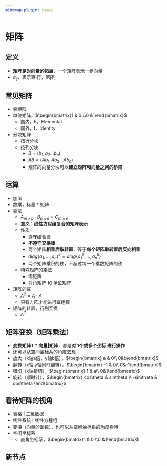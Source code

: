 ```yaml
---
mindmap-plugin: basic
---
```


# 矩阵

## 定义
- **矩阵是对向量的拓展**，一个矩阵表示一组向量
- $a_{ij}$，表示第i行，第j列

## 常见矩阵
- 零矩阵
- 单位矩阵，$\begin{bmatrix}1 & 0 \\0 &1\end{bmatrix}$
    - 国内，E，Elemental
    - 国外，I，Identity
- 分块矩阵
    - 按行分块
    - 按列分块
        - $B = (b_1, b_2 ... b_n)$
        - $AB = (Ab_1, Ab_2 ... Ab_n)$
        - 矩阵的向量分块可以**建立矩阵和向量之间的桥梁**

## 运算
- 加法
- 数乘，标量 * 矩阵
- 乘法
    - $A_{m \times p} \cdot B_{p \times n} = C_{m \times n}$
    - **意义：线性方程组复合的矩阵表示**
    - 性质
        - 遵守结合律
        - **不遵守交换律**
        - 两个矩阵**相乘后取转置**，等于**每个矩阵取转置后反向相乘**
        - $diag\{a_1,…,a_n\}^k=diag\{a_1^k,…,a_n^k\}$
        - 两个矩阵乘积的秩，不超过每一个乘数矩阵的秩
    - 特殊矩阵的乘法
        - 零矩阵
        - 对角矩阵 和 单位矩阵
- 矩阵的幂
    - $A^2=A\cdot A$
    - 只有方阵才能进行幂运算
- 矩阵的转置，行列互换
    - $A^T$

## 矩阵变换（矩阵乘法）
- **变换矩阵T * 向量|矩阵**，都是**对 1个或多个坐标 进行操作**
- 还可以从空间坐标系的角度去想
- 放大（x轴a倍，y轴b倍），$\begin{bmatrix}  a & 0\\  0&b\end{bmatrix}$
- 翻转（x轴 y轴同时翻转），$\begin{bmatrix}  -1 & 0\\  0&-1\end{bmatrix}$
- 错切（x轴错切），$\begin{bmatrix}  1 & a\\  0&1\end{bmatrix}$
- 旋转（顺时针），$\begin{bmatrix}  cos\theta  & sin\theta \\  -sin\theta & cos\theta \end{bmatrix}$

## 看待矩阵的视角
- 表格 | 二维数据
- 线性系统 | 线性方程组
- 变换（向量的函数），也可以从空间坐标系的角度看待
- 空间坐标系
    - 直角坐标系，$\begin{bmatrix}1 & 0 \\0 &1\end{bmatrix}$

## 新节点